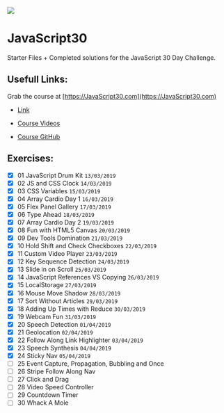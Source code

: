 ![](https://javascript30.com/images/JS3-social-share.png)

# JavaScript30

Starter Files + Completed solutions for the JavaScript 30 Day Challenge.

## Usefull Links:

Grab the course at [https://JavaScript30.com](https://JavaScript30.com)

- [Link](https://courses.wesbos.com/account)

- [Course Videos](https://courses.wesbos.com/account/access/5c89826685f96c03c1e3972e/view/194130650)

- [Course GitHub](https://github.com/wesbos/JavaScript30)

## Exercises:

- [x] 01 JavaScript Drum Kit `13/03/2019`
- [x] 02 JS and CSS Clock `14/03/2019`
- [x] 03 CSS Variables `15/03/2019`
- [x] 04 Array Cardio Day 1 `16/03/2019`
- [x] 05 Flex Panel Gallery `17/03/2019`
- [x] 06 Type Ahead `18/03/2019`
- [x] 07 Array Cardio Day 2 `19/03/2019`
- [x] 08 Fun with HTML5 Canvas `20/03/2019`
- [x] 09 Dev Tools Domination `21/03/2019`
- [x] 10 Hold Shift and Check Checkboxes `22/03/2019`
- [x] 11 Custom Video Player `23/03/2019`
- [x] 12 Key Sequence Detection `24/03/2019`
- [x] 13 Slide in on Scroll `25/03/2019`
- [x] 14 JavaScript References VS Copying `26/03/2019`
- [x] 15 LocalStorage `27/03/2019`
- [x] 16 Mouse Move Shadow `28/03/2019`
- [x] 17 Sort Without Articles `29/03/2019`
- [x] 18 Adding Up Times with Reduce `30/03/2019`
- [x] 19 Webcam Fun `31/03/2019`
- [x] 20 Speech Detection `01/04/2019`
- [x] 21 Geolocation `02/04/2019`
- [x] 22 Follow Along Link Highlighter `03/04/2019`
- [x] 23 Speech Synthesis `04/04/2019`
- [x] 24 Sticky Nav `05/04/2019`
- [ ] 25 Event Capture, Propagation, Bubbling and Once
- [ ] 26 Stripe Follow Along Nav
- [ ] 27 Click and Drag
- [ ] 28 Video Speed Controller
- [ ] 29 Countdown Timer
- [ ] 30 Whack A Mole